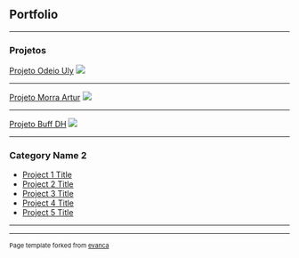## Portfolio

---

### Projetos

[Projeto Odeio Uly](/sample_page)
<img src="images/dummy_thumbnail.jpg?raw=true"/>

---
[Projeto Morra Artur](/pdf/sample_presentation.pdf)
<img src="images/dummy_thumbnail.jpg?raw=true"/>

---
[Projeto Buff DH](http://example.com/)
<img src="images/dummy_thumbnail.jpg?raw=true"/>

---

### Category Name 2

- [Project 1 Title](http://example.com/)
- [Project 2 Title](http://example.com/)
- [Project 3 Title](http://example.com/)
- [Project 4 Title](http://example.com/)
- [Project 5 Title](http://example.com/)

---




---
<p style="font-size:11px">Page template forked from <a href="https://github.com/evanca/quick-portfolio">evanca</a></p>
<!-- Remove above link if you don't want to attibute -->
